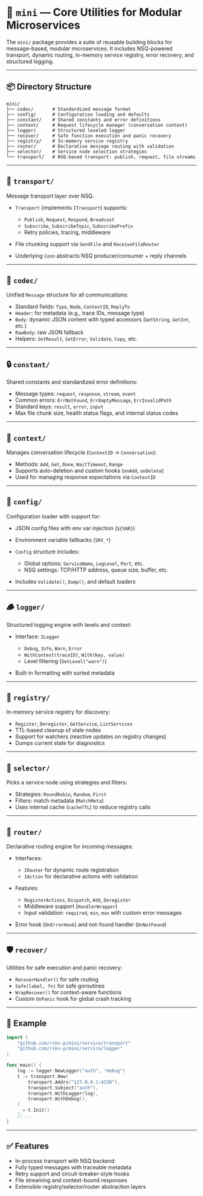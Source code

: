 
# 🧩 `mini` — Core Utilities for Modular Microservices

The `mini/` package provides a suite of reusable building blocks for message-based, modular microservices. It includes NSQ-powered transport, dynamic routing, in-memory service registry, error recovery, and structured logging.

---

## 📦 Directory Structure

```text
mini/
├── codec/       # Standardized message format
├── config/      # Configuration loading and defaults
├── constant/    # Shared constants and error definitions
├── context/     # Request lifecycle manager (conversation context)
├── logger/      # Structured leveled logger
├── recover/     # Safe function execution and panic recovery
├── registry/    # In-memory service registry
├── router/      # Declarative message routing with validation
├── selector/    # Service node selection strategies
└── transport/   # NSQ-based transport: publish, request, file streams
````

---

## 📡 `transport/`

Message transport layer over NSQ.

* `Transport` (implements `ITransport`) supports:

  * `Publish`, `Request`, `Respond`, `Broadcast`
  * `Subscribe`, `SubscribeTopic`, `SubscribePrefix`
  * Retry policies, tracing, middleware
* File chunking support via `SendFile` and `ReceiveFileRouter`
* Underlying `Conn` abstracts NSQ producer/consumer + reply channels

---

## 📨 `codec/`

Unified `Message` structure for all communications:

* Standard fields: `Type`, `Node`, `ContextID`, `ReplyTo`
* `Header`: for metadata (e.g., trace IDs, message type)
* `Body`: dynamic JSON content with typed accessors (`GetString`, `GetInt`, etc.)
* `RawBody`: raw JSON fallback
* Helpers: `SetResult`, `SetError`, `Validate`, `Copy`, etc.

---

## 🔒 `constant/`

Shared constants and standardized error definitions:

* Message types: `request`, `response`, `stream`, `event`
* Common errors: `ErrNotFound`, `ErrEmptyMessage`, `ErrInvalidPath`
* Standard keys: `result`, `error`, `input`
* Max file chunk size, health status flags, and internal status codes

---

## 🧠 `context/`

Manages conversation lifecycle (`ContextID` → `Conversation`):

* Methods: `Add`, `Get`, `Done`, `WaitTimeout`, `Range`
* Supports auto-deletion and custom hooks (`onAdd`, `onDelete`)
* Used for managing response expectations via `ContextID`

---

## 🔧 `config/`

Configuration loader with support for:

* JSON config files with env var injection (`${VAR}`)
* Environment variable fallbacks (`SRV_*`)
* `Config` structure includes:

  * Global options: `ServiceName`, `LogLevel`, `Port`, etc.
  * NSQ settings: TCP/HTTP address, queue size, buffer, etc.
* Includes `Validate()`, `Dump()`, and default loaders

---

## 🪵 `logger/`

Structured logging engine with levels and context:

* Interface: `ILogger`

  * `Debug`, `Info`, `Warn`, `Error`
  * `WithContext(traceID)`, `With(key, value)`
  * Level filtering (`SetLevel("warn")`)
* Built-in formatting with sorted metadata

---

## 🔁 `registry/`

In-memory service registry for discovery:

* `Register`, `Deregister`, `GetService`, `ListServices`
* TTL-based cleanup of stale nodes
* Support for watchers (reactive updates on registry changes)
* Dumps current state for diagnostics

---

## 🎯 `selector/`

Picks a service node using strategies and filters:

* Strategies: `RoundRobin`, `Random`, `First`
* Filters: match metadata (`MatchMeta`)
* Uses internal cache (`cacheTTL`) to reduce registry calls

---

## 🚦 `router/`

Declarative routing engine for incoming messages:

* Interfaces:

  * `IRouter` for dynamic route registration
  * `IAction` for declarative actions with validation
* Features:

  * `RegisterActions`, `Dispatch`, `Add`, `Deregister`
  * Middleware support (`HandlerWrapper`)
  * Input validation: `required`, `min`, `max` with custom error messages
* Error hook (`OnErrorHook`) and not-found handler (`OnNotFound`)

---

## 🛡️ `recover/`

Utilities for safe execution and panic recovery:

* `RecoverHandler()` for safe routing
* `Safe(label, fn)` for safe goroutines
* `WrapRecover()` for context-aware functions
* Custom `OnPanic` hook for global crash tracking

---

## 🔗 Example

```go
import (
    "github.com/rskv-p/mini/service/transport"
    "github.com/rskv-p/mini/service/logger"
)

func main() {
    log := logger.NewLogger("auth", "debug")
    t := transport.New(
        transport.Addrs("127.0.0.1:4150"),
        transport.Subject("auth"),
        transport.WithLogger(log),
        transport.WithDebug(),
    )
    _ = t.Init()
    // ...
}
```

---

## ✅ Features

* In-process transport with NSQ backend
* Fully typed messages with traceable metadata
* Retry support and circuit-breaker-style hooks
* File streaming and context-bound responses
* Extensible registry/selector/router abstraction layers